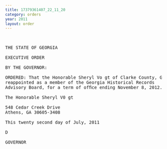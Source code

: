 ```yaml
---
title: 17379361407_22_11_20
category: orders
year: 2011
layout: order
---
```


<pre> 

THE STATE OF GEORGIA

EXECUTIVE ORDER

BY THE GOVERNOR:

ORDERED: That the Honorable Sheryl Vo gt of Clarke County, Georgia, is
reappointed as a member of the Georgia Historical Records
Advisory Board, for a term of ofﬁce ending November 8, 2012.

The Honorable Sheryl V0 gt

548 Cedar Creek Drive
Athens, GA 30605-3408

This twenty second day of July, 2011

D

GOVERNOR

</pre>
